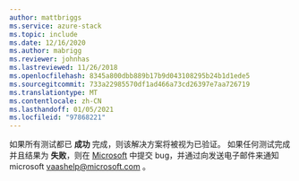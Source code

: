 ```yaml
---
author: mattbriggs
ms.service: azure-stack
ms.topic: include
ms.date: 12/16/2020
ms.author: mabrigg
ms.reviewer: johnhas
ms.lastreviewed: 11/26/2018
ms.openlocfilehash: 8345a800dbb889b17b9d043108295b24b1d1ede5
ms.sourcegitcommit: 733a22985570df1ad466a73cd26397e7aa726719
ms.translationtype: MT
ms.contentlocale: zh-CN
ms.lasthandoff: 01/05/2021
ms.locfileid: "97868221"
---
```

如果所有测试都已 **成功** 完成，则该解决方案将被视为已验证。 如果任何测试完成并且结果为 **失败**，则在 [Microsoft](https://aka.ms/collaborate) 中提交 bug，并通过向发送电子邮件来通知 microsoft [vaashelp@microsoft.com](mailto:vaashelp@microsoft.com) 。